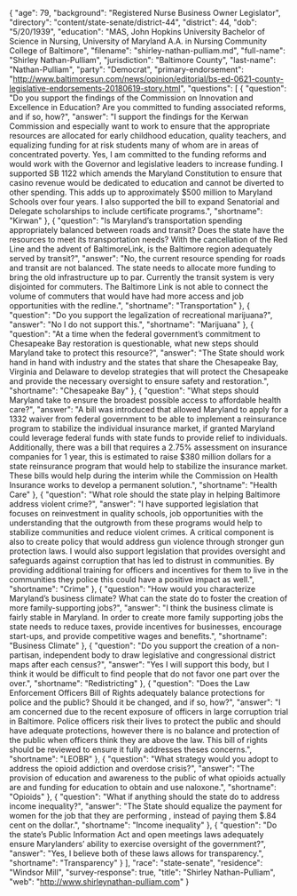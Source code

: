 {
  "age": 79,
  "background": "Registered Nurse Business Owner Legislator",
  "directory": "content/state-senate/district-44",
  "district": 44,
  "dob": "5/20/1939",
  "education": "MAS, John Hopkins University  Bachelor of Science in Nursing, University of Maryland A.A. in Nursing Community College of Baltimore",
  "filename": "shirley-nathan-pulliam.md",
  "full-name": "Shirley Nathan-Pulliam",
  "jurisdiction": "Baltimore County",
  "last-name": "Nathan-Pulliam",
  "party": "Democrat",
  "primary-endorsement": "http://www.baltimoresun.com/news/opinion/editorial/bs-ed-0621-county-legislative-endorsements-20180619-story.html",
  "questions": [
    {
      "question": "Do you support the findings of the Commission on Innovation and Excellence in Education? Are you committed to funding associated reforms, and if so, how?",
      "answer": "I support the findings for the Kerwan Commission and especially want to work to ensure that the appropriate resources are allocated for early childhood education, quality teachers, and equalizing funding for at  risk students many of whom are in areas of concentrated poverty.   Yes, I am committed to the funding reforms and would work with the Governor and legislative leaders to increase funding.  I supported SB 1122 which amends the Maryland Constitution to ensure that casino revenue would be dedicated to education and cannot be diverted to other spending. This adds up to approximately $500 million to Maryland Schools over four years.   I also supported the bill to expand Senatorial and Delegate scholarships to include certificate programs.",
      "shortname": "Kirwan"
    },
    {
      "question": "Is Maryland’s transportation spending appropriately balanced between roads and transit? Does the state have the resources to meet its transportation needs? With the cancellation of the Red Line and the advent of BaltimoreLink, is the Baltimore region adequately served by transit?",
      "answer": "No, the current resource spending for roads and transit are not balanced. The state needs to allocate more funding to bring the old  infrastructure  up to par. Currently the transit system is very disjointed for commuters. The Baltimore Link is not able to connect the volume of commuters that would have had more access  and job opportunities with the redline.",
      "shortname": "Transportation"
    },
    {
      "question": "Do you support the legalization of recreational marijuana?",
      "answer": "No I do not support this.",
      "shortname": "Marijuana"
    },
    {
      "question": "At a time when the federal government’s commitment to Chesapeake Bay restoration is questionable, what new steps should Maryland take to protect this resource?",
      "answer": "The State should work hand in hand with industry and the states that share the Chesapeake Bay,  Virginia and Delaware to develop strategies that will protect the Chesapeake and provide the necessary oversight to ensure safety and restoration.",
      "shortname": "Chesapeake Bay"
    },
    {
      "question": "What steps should Maryland take to ensure the broadest possible access to affordable health care?",
      "answer": "A bill was introduced that allowed Maryland to apply for a 1332 waiver from federal government to be able to implement a reinsurance program to stabilize the individual insurance market, if granted Maryland could leverage federal funds with state funds to provide relief to individuals.   Additionally, there was a bill that requires a 2.75% assessment on insurance companies for 1 year, this is estimated to raise  $380 million dollars for a state reinsurance program that would help to stabilize the insurance market.   These bills would help during the interim while the Commission on Health Insurance works to develop a permanent solution.",
      "shortname": "Health Care"
    },
    {
      "question": "What role should the state play in helping Baltimore address violent crime?",
      "answer": "I have supported legislation that focuses on reinvestment in quality schools, job opportunities with the understanding that the outgrowth from these programs would help to stabilize communities and reduce violent crimes.   A critical component is also to create policy that would address gun violence through stronger gun protection laws.  I would also support legislation that provides oversight and safeguards against corruption that has led to distrust in communities. By providing  additional training for officers and incentives for them to  live in the communities they police this could have a positive impact as well.",
      "shortname": "Crime"
    },
    {
      "question": "How would you characterize Maryland’s business climate? What can the state do to foster the creation of more family-supporting jobs?",
      "answer": "I think the business climate is fairly  stable in Maryland. In order to create more family supporting jobs the state needs to reduce taxes, provide incentives for businesses, encourage start-ups, and provide competitive wages and benefits.",
      "shortname": "Business Climate"
    },
    {
      "question": "Do you support the creation of a non-partisan, independent body to draw legislative and congressional district maps after each census?",
      "answer": "Yes I will support this body, but I think it would be difficult to find people that do not favor one part over the over.",
      "shortname": "Redistricting"
    },
    {
      "question": "Does the Law Enforcement Officers Bill of Rights adequately balance protections for police and the public? Should it be changed, and if so, how?",
      "answer": "I am concerned due to the recent exposure of officers in large corruption trial in Baltimore. Police officers risk their lives to protect the public and should have adequate protections, however there is no balance and protection of the public when officers think they are above the law. This bill of rights should be reviewed to ensure it fully addresses theses concerns.",
      "shortname": "LEOBR"
    },
    {
      "question": "What strategy would you adopt to address the opioid addiction and overdose crisis?",
      "answer": "The provision of education and awareness to the public of what opioids actually are and funding for education to obtain and use naloxone.",
      "shortname": "Opioids"
    },
    {
      "question": "What if anything should the state do to address income inequality?",
      "answer": "The State should equalize the payment for women for the job that they are performing , instead of paying them  $.84 cent on the dollar.",
      "shortname": "Income inequality"
    },
    {
      "question": "Do the state’s Public Information Act and open meetings laws adequately ensure Marylanders’ ability to exercise oversight of the government?",
      "answer": "Yes, I believe both of these laws allows for transparency.",
      "shortname": "Transparency"
    }
  ],
  "race": "state-senate",
  "residence": "Windsor Mill",
  "survey-response": true,
  "title": "Shirley Nathan-Pulliam",
  "web": "http://www.shirleynathan-pulliam.com"
}
